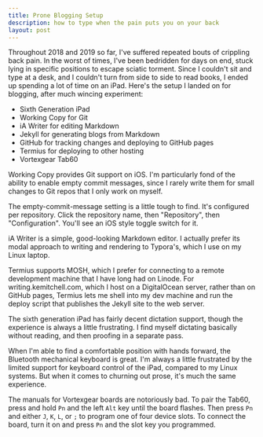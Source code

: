 ```yaml
---
title: Prone Blogging Setup
description: how to type when the pain puts you on your back
layout: post
---
```


Throughout 2018 and 2019 so far, I've suffered repeated bouts of crippling back pain.  In the worst of times, I've been bedridden for days on end, stuck lying in specific positions to escape sciatic torment.  Since I couldn't sit and type at a desk, and I couldn't turn from side to side to read books, I ended up spending a lot of time on an iPad.  Here's the setup I landed on for blogging, after much wincing experiment:

- Sixth Generation iPad
- Working Copy for Git
- iA Writer for editing Markdown
- Jekyll for generating blogs from Markdown
- GitHub for tracking changes and deploying to GitHub pages
- Termius for deploying to other hosting
- Vortexgear Tab60

Working Copy provides Git support on iOS.  I'm particularly fond of the ability to enable empty commit messages, since I rarely write them for small changes to Git repos that I only work on myself.

The empty-commit-message setting is a little tough to find.  It's configured per repository.  Click the repository name, then "Repository", then "Configuration".  You'll see an iOS style toggle switch for it.

iA Writer is a simple, good-looking Markdown editor.  I actually prefer its modal approach to writing and rendering to Typora's, which I use on my Linux laptop.

Termius supports MOSH, which I prefer for connecting to a remote development machine that I have long had on Linode.  For writing.kemitchell.com, which I host on a DigitalOcean server, rather than on GitHub pages, Termius lets me shell into my dev machine and run the deploy script that publishes the Jekyll site to the web server.

The sixth generation iPad has fairly decent dictation support, though the experience is always a little frustrating.  I find myself dictating basically without reading, and then proofing in a separate pass.

When I'm able to find a comfortable position with hands forward, the Bluetooth mechanical keyboard is great.  I'm always a little frustrated by the limited support for keyboard control of the iPad, compared to my Linux systems.  But when it comes to churning out prose, it's much the same experience.

The manuals for Vortexgear boards are notoriously bad.  To pair the Tab60, press and hold `Pn` and the left `Alt` key until the board flashes.  Then press `Pn` and either `J`, `K`, `L`, or `;` to program one of four device slots.  To connect the board, turn it on and press `Pn` and the slot key you programmed.